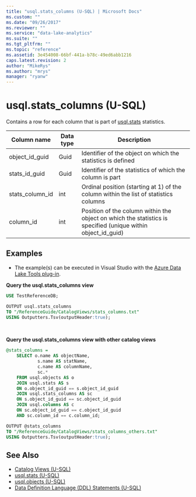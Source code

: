```yaml
---
title: "usql.stats_columns (U-SQL) | Microsoft Docs"
ms.custom: ""
ms.date: "09/26/2017"
ms.reviewer: ""
ms.service: "data-lake-analytics"
ms.suite: ""
ms.tgt_pltfrm: ""
ms.topic: "reference"
ms.assetid: 3e454008-66bf-441a-b78c-49ed6abb1216
caps.latest.revision: 2
author: "MikeRys"
ms.author: "mrys"
manager: "ryanw"
---
```


# usql.stats_columns (U-SQL)
Contains a row for each column that is part of [usql.stats](usql-stats-u-sql.md) statistics. 

Column name  |Data type  |Description  
---------|---------|---------
object_id_guid     |Guid         |Identifier of the object on which the statistics is defined         
stats_id_guid     |Guid         |Identifier of the statistics of which the column is part         
stats_column_id     |int         |Ordinal position (starting at 1) of the column within the list of statistics columns         
column_id     |int         |Position of the column within the object on which the statistics is specified (unique within object_id_guid)         


## Examples
- The example(s) can be executed in Visual Studio with the [Azure Data Lake Tools plug-in](https://www.microsoft.com/download/details.aspx?id=49504).  


**Query the usql.stats_columns view**
```sql
USE TestReferenceDB;

OUTPUT usql.stats_columns 
TO "/ReferenceGuide/CatalogViews/stats_columns.txt"
USING Outputters.Tsv(outputHeader:true);
```
<br />

**Query the usql.stats_columns view with other catalog views**
```sql
@stats_columns =
    SELECT o.name AS objectName,
            s.name AS statName,
            c.name AS columnName,
            sc.*
    FROM usql.objects AS o
    JOIN usql.stats AS s
    ON o.object_id_guid == s.object_id_guid
    JOIN usql.stats_columns AS sc
    ON s.object_id_guid == sc.object_id_guid
    JOIN usql.columns AS c
    ON sc.object_id_guid == c.object_id_guid
    AND sc.column_id == c.column_id;

OUTPUT @stats_columns
TO "/ReferenceGuide/CatalogViews/stats_columns_others.txt"
USING Outputters.Tsv(outputHeader:true);  
```

## See Also
* [Catalog Views (U-SQL)](catalog-views-u-sql.md)
* [usql.stats (U-SQL)](usql-stats-u-sql.md)
* [usql.objects (U-SQL)](usql-objects-u-sql.md)
* [Data Definition Language (DDL) Statements (U-SQL)](data-definition-language-ddl-statements-u-sql.md)


